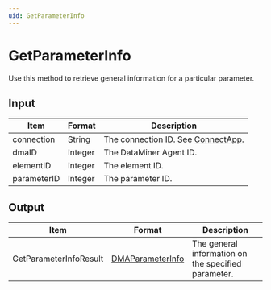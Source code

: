 ```yaml
---
uid: GetParameterInfo
---
```


# GetParameterInfo

Use this method to retrieve general information for a particular parameter.

## Input

| Item        | Format  | Description                                           |
|-------------|---------|-------------------------------------------------------|
| connection  | String  | The connection ID. See [ConnectApp](xref:ConnectApp). |
| dmaID       | Integer | The DataMiner Agent ID.                               |
| elementID   | Integer | The element ID.                                       |
| parameterID | Integer | The parameter ID.                                     |

## Output

| Item | Format | Description |
|--|--|--|
| GetParameterInfoResult | [DMAParameterInfo](xref:DMAParameterInfo) | The general information on the specified parameter. |

